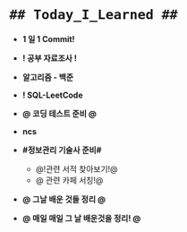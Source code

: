 # `## Today_I_Learned ##`

- **1 일 1 Commit!**
- **! 공부 자료조사 !**
- **알고리즘 - 백준**
- **! SQL-LeetCode**
- **@ 코딩 테스트 준비 @**
- **ncs**
- **#정보관리 기술사 준비#**
  - @!관련 서적 찾아보기!@
  - @ 관련 카페 서칭!@
- **@ 그날 배운 것들 정리 @**

- **@ 매일 매일 그 날 배운것을 정리! @**
